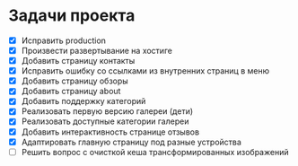 Задачи проекта
=======

 - [x] Исправить production
 - [x] Произвести развертывание на хостиге
 - [x] Добавить страницу контакты
 - [x] Исправить ошибку со ссылками из внутренних страниц в меню
 - [x] Добавить страницу обзоры
 - [x] Добавить страницу about
 - [x] Добавить поддержку категорий
 - [x] Реализовать первую версию галереи (дети)
 - [x] Реализовать доступные категории галереи
 - [x] Добавить интерактивность странице отзывов
 - [x] Адаптировать главную страницу под разные устройства
 - [ ] Решить вопрос с очисткой кеша трансформированных изображений
